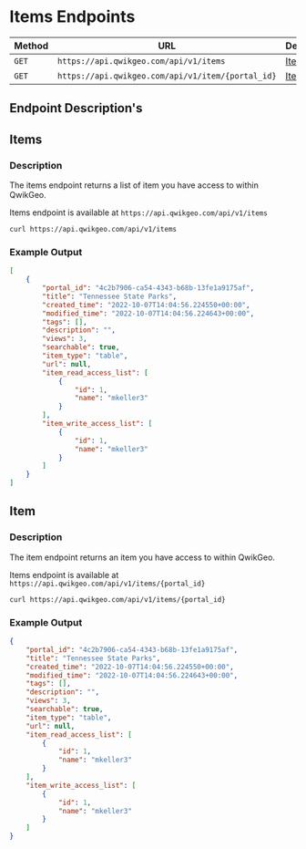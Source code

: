 # Items Endpoints

| Method | URL                                                                              | Description                                 |
| ------ | -------------------------------------------------------------------------------- | ------------------------------------------- |
| `GET`  | `https://api.qwikgeo.com/api/v1/items`                                                                  | [Items](#items)                   |
| `GET`  | `https://api.qwikgeo.com/api/v1/item/{portal_id}`                                                       | [Item](#item)                   |


## Endpoint Description's

## Items

### Description
The items endpoint returns a list of item you have access to within QwikGeo.

Items endpoint is available at `https://api.qwikgeo.com/api/v1/items`

```shell
curl https://api.qwikgeo.com/api/v1/items
```

### Example Output
```json
[
    {
        "portal_id": "4c2b7906-ca54-4343-b68b-13fe1a9175af",
        "title": "Tennessee State Parks",
        "created_time": "2022-10-07T14:04:56.224550+00:00",
        "modified_time": "2022-10-07T14:04:56.224643+00:00",
        "tags": [],
        "description": "",
        "views": 3,
        "searchable": true,
        "item_type": "table",
        "url": null,
        "item_read_access_list": [
            {
                "id": 1,
                "name": "mkeller3"
            }
        ],
        "item_write_access_list": [
            {
                "id": 1,
                "name": "mkeller3"
            }
        ]
    }
]
```

## Item

### Description
The item endpoint returns an item you have access to within QwikGeo.

Items endpoint is available at `https://api.qwikgeo.com/api/v1/items/{portal_id}`

```shell
curl https://api.qwikgeo.com/api/v1/items/{portal_id}
```

### Example Output
```json
{
    "portal_id": "4c2b7906-ca54-4343-b68b-13fe1a9175af",
    "title": "Tennessee State Parks",
    "created_time": "2022-10-07T14:04:56.224550+00:00",
    "modified_time": "2022-10-07T14:04:56.224643+00:00",
    "tags": [],
    "description": "",
    "views": 3,
    "searchable": true,
    "item_type": "table",
    "url": null,
    "item_read_access_list": [
        {
            "id": 1,
            "name": "mkeller3"
        }
    ],
    "item_write_access_list": [
        {
            "id": 1,
            "name": "mkeller3"
        }
    ]
}
```